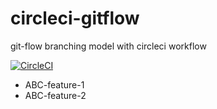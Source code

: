 # circleci-gitflow
git-flow branching model with circleci workflow

[![CircleCI](https://circleci.com/gh/ec-wagner/circleci-gitflow/tree/develop.svg?style=svg)](https://circleci.com/gh/ec-wagner/circleci-gitflow/tree/develop)

- ABC-feature-1
- ABC-feature-2
